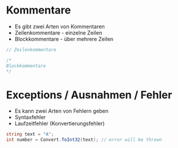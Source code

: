 # Kommentare

* Es gibt zwei Arten von Kommentaren
* Zeilenkommentare - einzelne Zeilen
* Blockkommentare - über mehrere Zeilen

```csharp
// Zeilenkommentare

/*
Blockkommentare
*/
```

# Exceptions / Ausnahmen / Fehler

* Es kann zwei Arten von Fehlern geben
* Syntaxfehler
* Laufzeitfehler (Konvertierungsfehler)

```csharp
string text = "A";
int number = Convert.ToInt32(text); // error will be thrown
```
